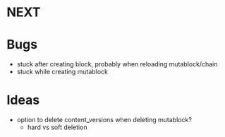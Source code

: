 # NEXT


# Bugs
- stuck after creating block, probably when reloading mutablock/chain
- stuck while creating mutablock

# Ideas
- option to delete content_versions when deleting mutablock?
  - hard vs soft deletion
      
